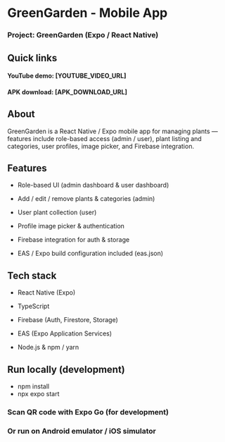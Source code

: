 # GreenGarden - Mobile App

### Project: GreenGarden (Expo / React Native)


## Quick links

   #### YouTube demo: [YOUTUBE_VIDEO_URL]

   #### APK download: [APK_DOWNLOAD_URL]


## About

GreenGarden is a React Native / Expo mobile app for managing plants — features include role-based access (admin / user), plant listing and categories, user profiles, image picker, and Firebase integration.

## Features

   - Role-based UI (admin dashboard & user dashboard)

   - Add / edit / remove plants & categories (admin)

   - User plant collection (user)

   - Profile image picker & authentication

   - Firebase integration for auth & storage

   - EAS / Expo build configuration included (eas.json)


## Tech stack

   - React Native (Expo)

   - TypeScript

   - Firebase (Auth, Firestore, Storage)

   - EAS (Expo Application Services)

   - Node.js & npm / yarn


## Run locally (development)
   * npm install
   * npx expo start


### Scan QR code with Expo Go (for development)

### Or run on Android emulator / iOS simulator
